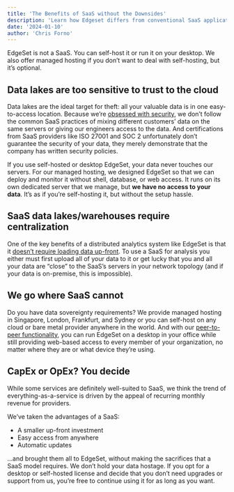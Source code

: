 ```yaml
---
title: 'The Benefits of SaaS without the Downsides'
description: 'Learn how Edgeset differs from conventional SaaS applications.'
date: '2024-01-10'
author: 'Chris Forno'
---
```


EdgeSet is not a SaaS. You can self-host it or run it on your desktop. We also offer managed hosting if you don’t want to deal with self-hosting, but it’s optional.

## Data lakes are too sensitive to trust to the cloud

Data lakes are the ideal target for theft: all your valuable data is in one easy-to-access location. Because we’re [obsessed with security](our-obsession-with-security), we don’t follow the common SaaS practices of mixing different customers’ data on the same servers or giving our engineers access to the data. And certifications from SaaS providers like ISO 27001 and SOC 2 unfortunately don’t guarantee the security of your data, they merely demonstrate that the company has written security policies.

If you use self-hosted or desktop EdgeSet, your data never touches our servers. For our managed hosting, we designed EdgeSet so that we can deploy and monitor it without shell, database, or web access. It runs on its own dedicated server that we manage, but **we have no access to your data**. It’s as if you’re self-hosting it, but without the setup hassle.


## SaaS data lakes/warehouses require centralization
One of the key benefits of a distributed analytics system like EdgeSet is that it [doesn’t require loading data up-front](dont-etl-elt-or-etlt). To use a SaaS for analysis you either must first upload all of your data to it or get lucky that you and all your data are “close” to the SaaS’s servers in your network topology (and if your data is on-premise, this is impossible).

## We go where SaaS cannot
Do you have data sovereignty requirements? We provide managed hosting in Singapore, London, Frankfurt, and Sydney or you can self-host on any cloud or bare metal provider anywhere in the world. And with our [peer-to-peer functionality](democratizing-data-access-with-peer-to-peer), you can run EdgeSet on a desktop in your office while still providing web-based access to every member of your organization, no matter where they are or what device they’re using.

## CapEx or OpEx? You decide
While some services are definitely well-suited to SaaS, we think the trend of everything-as-a-service is driven by the appeal of recurring monthly revenue for providers.

We’ve taken the advantages of a SaaS:

- A smaller up-front investment
- Easy access from anywhere
- Automatic updates

…and brought them all to EdgeSet, without making the sacrifices that a SaaS model requires.
We don’t hold your data hostage. If you opt for a desktop or self-hosted license and decide that you don’t need upgrades or support from us, you’re free to continue using it for as long as you want.
